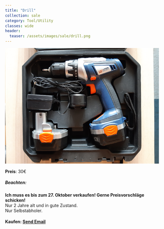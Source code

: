 ```yaml
---
title: "Drill"
collection: sale
category: Tool/Utility
classes: wide
header: 
  teaser: /assets/images/sale/drill.png
---
```




<a href="">
  <img src="/assets/images/sale/drill.png" alt="Drill">
</a>

**Preis**: 30€

##### Beachten:
**Ich muss es bis zum 27. Oktober verkaufen! Gerne Preisvorschläge schicken!**<br>
Nur 2 Jahre alt und in gute Zustand.<br>
Nur Selbstabholer.

#### Kaufen: <a href = "mailto:digitaldasler@gmail.com?subject=Drill">Send Email</a>

